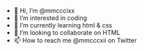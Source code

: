 - 👋 Hi, I’m @mmcccixx
- 👀 I’m interested in coding
- 🌱 I’m currently learning html & css
- 💞️ I’m looking to collaborate on HTML
- 📫 How to reach me @mmcccxii on Twitter

<!---
mmcccxii is a ✨ special ✨ repository because its `README.md` (this file) appears on your GitHub profile.
You can click the Preview link to take a look at your changes.
--->
